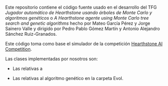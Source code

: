 Este repositorio contiene el código fuente usado en el desarrollo del TFG 
*Jugador automático de Hearthstone usando árboles de Monte Carlo y algoritmos genéticos* o
*A Hearthstone agente using Monte Carlo tree search and genetic algorithms* hecho por Mateo García Pérez y Jorge Sainero Valle y
dirigido por Pedro Pablo Gómez Martín y Antonio Alejandro Sánchez Ruiz-Granados.

Este código toma como base el simulador de la competición [Hearthstone AI Competition](https://github.com/ADockhorn/HearthstoneAICompetition).

Las clases implementadas por nosotros son:

 - Las relativas a
 
 - Las relativas al algoritmo genético en la carpeta Evol.
